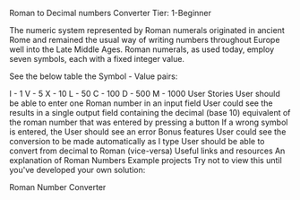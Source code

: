Roman to Decimal numbers Converter
Tier: 1-Beginner

The numeric system represented by Roman numerals originated in ancient Rome and remained the usual way of writing numbers throughout Europe well into the Late Middle Ages. Roman numerals, as used today, employ seven symbols, each with a fixed integer value.

See the below table the Symbol - Value pairs:

I - 1
V - 5
X - 10
L - 50
C - 100
D - 500
M - 1000
User Stories
 User should be able to enter one Roman number in an input field
 User could see the results in a single output field containing the decimal (base 10) equivalent of the roman number that was entered by pressing a button
 If a wrong symbol is entered, the User should see an error
Bonus features
 User could see the conversion to be made automatically as I type
 User should be able to convert from decimal to Roman (vice-versa)
Useful links and resources
An explanation of Roman Numbers
Example projects
Try not to view this until you've developed your own solution:

Roman Number Converter